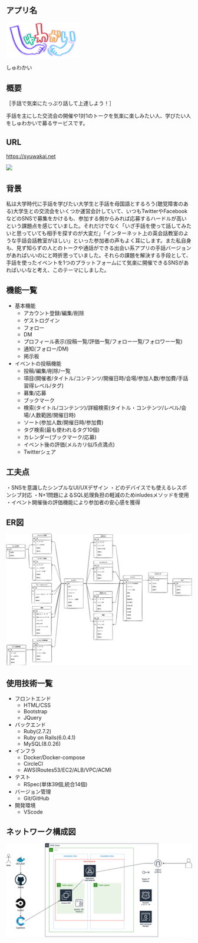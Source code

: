 ## アプリ名

<img src="https://github.com/toshiki-o23/syuwakai/blob/master/app/assets/images/syuwakai.png" width="200">

しゅわかい

## 概要

［手話で気楽にたっぷり話して上達しよう！］

手話を主にした交流会の開催や1対1のトークを気楽に楽しみたい人、学びたい人をしゅわかいで募るサービスです。

## URL

https://syuwakai.net

![](https://github.com/toshiki-o23/syuwakai/blob/master/app/assets/images/モックアップ.jpg)


## 背景

私は大学時代に手話を学びたい大学生と手話を母国語とするろう(聴覚障害のある)大学生との交流会をいくつか運営会計していて、いつもTwitterやFacebookなどのSNSで募集をかけるも、参加する側からみれば応募するハードルが高いという課題点を感じていました。それだけでなく「いざ手話を使って話してみたいと思っていても相手を探すのが大変だ」「インターネット上の英会話教室のような手話会話教室がほしい」といった参加者の声もよく耳にします。また私自身も、見ず知らずの人とのトークや通話ができる出会い系アプリの手話バージョンがあればいいのにと時折思っていました。それらの課題を解決する手段として、手話を使ったイベントを1つのプラットフォームにて気楽に開催できるSNSがあればいいなと考え、このテーマにしました。


## 機能一覧

- 基本機能
    - アカウント登録/編集/削除
    - ゲストログイン
    - フォロー
    - DM
    - プロフィール表示(投稿一覧/評価一覧/フォロー一覧/フォロワー一覧)
    - 通知(フォロー/DM)
    - 掲示板
- イベントの投稿機能
    - 投稿/編集/削除/一覧
    - 項目(開催者/タイトル/コンテンツ/開催日時/会場/参加人数/参加費/手話習得レベル/タグ)
    - 募集/応募
    - ブックマーク
    - 検索(タイトル/コンテンツ)/詳細検索(タイトル・コンテンツ/レベル/会場/人数範囲/開催日時)
    - ソート(参加人数/開催日時/参加費)
    - タグ検索(最も使われるタグ10個)
    - カレンダー(ブックマーク/応募)
    - イベント後の評価(メルカリ似/5点満点)
    - Twitterシェア

## 工夫点

・SNSを意識したシンプルなUI/UXデザイン
・どのデバイスでも使えるレスポンシブ対応
・N+1問題によるSQL処理負担の軽減のためinludesメソッドを使用
・イベント開催後の評価機能により参加者の安心感を獲得

## ER図

![](https://github.com/toshiki-o23/syuwakai/blob/master/erd.svg)

## 使用技術一覧

- フロントエンド
    - HTML/CSS
    - Bootstrap
    - JQuery
- バックエンド
    - Ruby(2.7.2)
    - Ruby on Rails(6.0.4.1)
    - MySQL(8.0.26)
- インフラ
    - Docker/Docker-compose
    - CircleCI
    - AWS(Routes53/EC2/ALB/VPC/ACM)
- テスト
    - RSpec(単体39個,統合14個)
- バージョン管理
    - Git/GitHub
- 開発環境
    - VScode

## ネットワーク構成図

![](https://github.com/toshiki-o23/syuwakai/blob/master/%E3%82%A4%E3%83%B3%E3%83%95%E3%83%A9%E6%A7%8B%E6%88%90%E5%9B%B3(AWS).png)